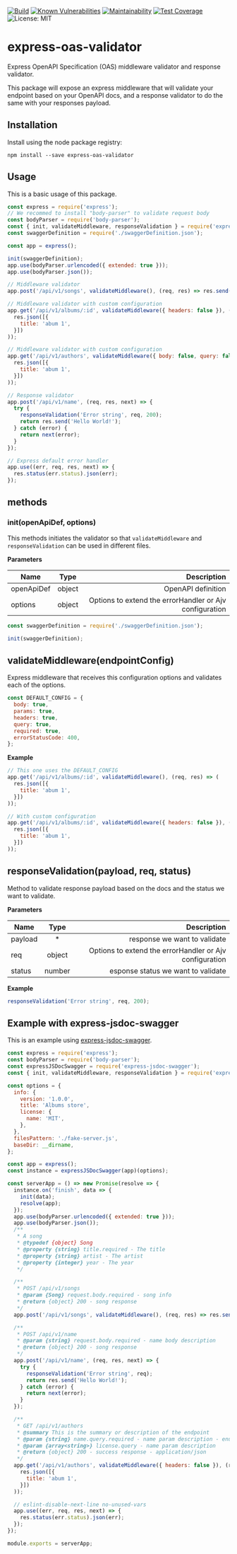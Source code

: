 [![Build](https://github.com/BRIKEV/express-oas-validator/actions/workflows/runTests.yml/badge.svg)](https://github.com/BRIKEV/express-oas-validator/actions/workflows/runTests.yml)
[![Known Vulnerabilities](https://snyk.io/test/github/BRIKEV/express-oas-validator/badge.svg)](https://snyk.io/test/github/BRIKEV/express-oas-validator)
[![Maintainability](https://api.codeclimate.com/v1/badges/13aa6d75c21855b8857c/maintainability)](https://codeclimate.com/github/BRIKEV/express-oas-validator/maintainability)
[![Test Coverage](https://api.codeclimate.com/v1/badges/13aa6d75c21855b8857c/test_coverage)](https://codeclimate.com/github/BRIKEV/express-oas-validator/test_coverage)
![License: MIT](https://img.shields.io/badge/License-MIT-green.svg)

# express-oas-validator

Express OpenAPI Specification (OAS) middleware validator and response validator.

This package will expose an express middleware that will validate your endpoint based on your OpenAPI docs, and a response validator to do the same with your responses payload.

## Installation
Install using the node package registry:

```
npm install --save express-oas-validator
```

## Usage

This is a basic usage of this package.

```js
const express = require('express');
// We recommed to install "body-parser" to validate request body
const bodyParser = require('body-parser');
const { init, validateMiddleware, responseValidation } = require('express-oas-validator');
const swaggerDefinition = require('./swaggerDefinition.json');

const app = express();

init(swaggerDefinition);
app.use(bodyParser.urlencoded({ extended: true }));
app.use(bodyParser.json());

// Middleware validator
app.post('/api/v1/songs', validateMiddleware(), (req, res) => res.send('You save a song!'));

// Middleware validator with custom configuration
app.get('/api/v1/albums/:id', validateMiddleware({ headers: false }), (req, res) => (
  res.json([{
    title: 'abum 1',
  }])
));

// Middleware validator with custom configuration
app.get('/api/v1/authors', validateMiddleware({ body: false, query: false }), (req, res) => (
  res.json([{
    title: 'abum 1',
  }])
));

// Response validator
app.post('/api/v1/name', (req, res, next) => {
  try {
    responseValidation('Error string', req, 200);
    return res.send('Hello World!');
  } catch (error) {
    return next(error);
  }
});

// Express default error handler
app.use((err, req, res, next) => {
  res.status(err.status).json(err);
});
```

## methods

### init(openApiDef, options)

This methods initiates the validator so that `validateMiddleware` and `responseValidation` can be used in different files.

**Parameters**

| Name        | Type   | Description        |
| ------------|:------:| ------------------:|
| openApiDef  | object | OpenAPI definition |
| options     | object | Options to extend the errorHandler or Ajv configuration |

```js
const swaggerDefinition = require('./swaggerDefinition.json');

init(swaggerDefinition);
```


## validateMiddleware(endpointConfig)


Express middleware that receives this configuration options and validates each of the options.

```js
const DEFAULT_CONFIG = {
  body: true,
  params: true,
  headers: true,
  query: true,
  required: true,
  errorStatusCode: 400,
};
```

**Example**

```js
// This one uses the DEFAULT_CONFIG
app.get('/api/v1/albums/:id', validateMiddleware(), (req, res) => (
  res.json([{
    title: 'abum 1',
  }])
));

// With custom configuration
app.get('/api/v1/albums/:id', validateMiddleware({ headers: false }), (req, res) => (
  res.json([{
    title: 'abum 1',
  }])
));
```

## responseValidation(payload, req, status)

Method to validate response payload based on the docs and the status we want to validate.

**Parameters**

| Name        | Type   | Description        |
| ------------|:------:| ------------------:|
| payload     | *      | response we want to validate |
| req         | object | Options to extend the errorHandler or Ajv configuration |
| status      | number | esponse status we want to validate |


**Example**

```js
responseValidation('Error string', req, 200);
```

## Example with express-jsdoc-swagger

This is an example using [express-jsdoc-swagger](https://www.npmjs.com/package/express-jsdoc-swagger).

```js
const express = require('express');
const bodyParser = require('body-parser');
const expressJSDocSwagger = require('express-jsdoc-swagger');
const { init, validateMiddleware, responseValidation } = require('express-oas-validator');

const options = {
  info: {
    version: '1.0.0',
    title: 'Albums store',
    license: {
      name: 'MIT',
    },
  },
  filesPattern: './fake-server.js',
  baseDir: __dirname,
};

const app = express();
const instance = expressJSDocSwagger(app)(options);

const serverApp = () => new Promise(resolve => {
  instance.on('finish', data => {
    init(data);
    resolve(app);
  });
  app.use(bodyParser.urlencoded({ extended: true }));
  app.use(bodyParser.json());
  /**
   * A song
   * @typedef {object} Song
   * @property {string} title.required - The title
   * @property {string} artist - The artist
   * @property {integer} year - The year
   */

  /**
   * POST /api/v1/songs
   * @param {Song} request.body.required - song info
   * @return {object} 200 - song response
   */
  app.post('/api/v1/songs', validateMiddleware(), (req, res) => res.send('You save a song!'));

  /**
   * POST /api/v1/name
   * @param {string} request.body.required - name body description
   * @return {object} 200 - song response
   */
  app.post('/api/v1/name', (req, res, next) => {
    try {
      responseValidation('Error string', req);
      return res.send('Hello World!');
    } catch (error) {
      return next(error);
    }
  });

  /**
   * GET /api/v1/authors
   * @summary This is the summary or description of the endpoint
   * @param {string} name.query.required - name param description - enum:type1,type2
   * @param {array<string>} license.query - name param description
   * @return {object} 200 - success response - application/json
   */
  app.get('/api/v1/authors', validateMiddleware({ headers: false }), (req, res) => (
    res.json([{
      title: 'abum 1',
    }])
  ));

  // eslint-disable-next-line no-unused-vars
  app.use((err, req, res, next) => {
    res.status(err.status).json(err);
  });
});

module.exports = serverApp;
```